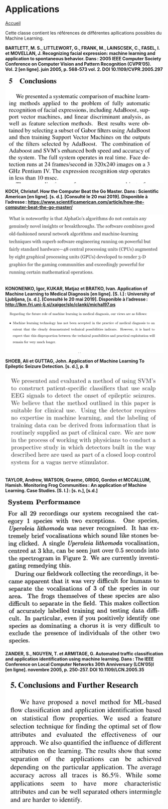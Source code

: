 # Applications

[Accueil](index.md)

Cette classe contient les références de différentes apllications possibles du Machine Learning.

**BARTLETT, M. S., LITTLEWORT, G., FRANK, M., LAINSCSEK, C., FASEL, I. et MOVELLAN, J. Recognizing facial expression: machine learning and application to spontaneous behavior. Dans : 2005 IEEE Computer Society Conference on Computer Vision and Pattern Recognition (CVPR’05). Vol. 2 [en ligne]. juin 2005, p. 568‑573 vol. 2. DOI 10.1109/CVPR.2005.297**

![MLapp1](images/MLapp1.png)

**KOCH, Christof. How the Computer Beat the Go Master. Dans : Scientific American [en ligne]. [s. d.]. [Consulté le 20 mai 2019]. Disponible à l’adresse : https://www.scientificamerican.com/article/how-the-computer-beat-the-go-master/**

![MLapp2](images/MLapp2.png)

**KONONENKO, Igor, KUKAR, Matjaz et BRATKO, Ivan. Application of Machine Learning to Medical Diagnosis [en ligne]. [S. l.] : University of Ljubljana, [s. d.]. [Consulté le 20 mai 2019]. Disponible à l’adresse : http://lkm.fri.uni-lj.si/xaigor/slo/clanki/michal97.ps**

![MLapp3](images/MLapp3.png)

**SHOEB, Ali et GUTTAG, John. Application of Machine Learning To Epileptic Seizure Detection. [s. d.], p. 8**

![MLapp4](images/MLapp4.png)

**TAYLOR, Andrew, WATSON, Graeme, GRIGG, Gordon et MCCALLUM, Hamish. Monitoring Frog Communities : An application of Machine Learning. Case Studies. [S. l.] : [s. n.], [s.d.]**

![MLapp5](images/MLapp5.png)

**ZANDER, S., NGUYEN, T. et ARMITAGE, G. Automated traffic classification and application identification using machine learning. Dans : The IEEE Conference on Local Computer Networks 30th Anniversary (LCN’05)l [en ligne]. novembre 2005, p. 250‑257. DOI 10.1109/LCN.2005.35**

![MLapp6](images/MLapp6.png)
